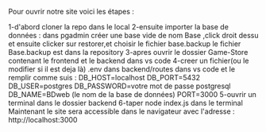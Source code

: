 Pour ouvrir notre site voici les étapes :

1-d'abord cloner la repo dans le local
2-ensuite importer la base de données :
dans pgadmin créer une base vide de nom Base ,click droit dessu et ensuite clicker sur restorer,et choisir le fichier base.backup
le fichier Base.backup est dans la repository 
3-apres ouvrir le dossier Game-Store contenant le frontend et le backend dans vs code
4-creer un fichier(ou le modifier si il est deja là) .env dans backend/routes dans vs code et le remplir comme suis :
DB_HOST=localhost
DB_PORT=5432
DB_USER=postgres
DB_PASSWORD=votre mot de passe postgresql
DB_NAME=BDweb (le nom de la base de données)
PORT=3000
5-ouvrir un terminal dans le dossier backend
6-taper node index.js dans le terminal
Maintenant le site sera accessible dans le navigateur avec l'adresse : http://localhost:3000


